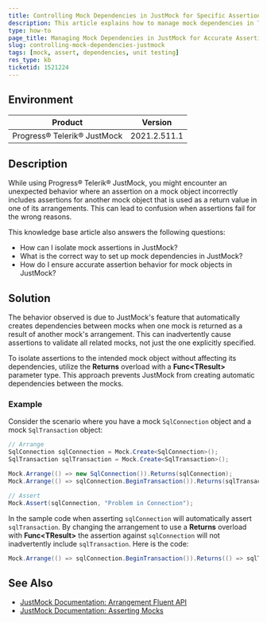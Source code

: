 ```yaml
---
title: Controlling Mock Dependencies in JustMock for Specific Assertion Behavior
description: This article explains how to manage mock dependencies in Telerik JustMock to achieve accurate assertion behaviors in unit tests.
type: how-to
page_title: Managing Mock Dependencies in JustMock for Accurate Assertions
slug: controlling-mock-dependencies-justmock
tags: [mock, assert, dependencies, unit testing]
res_type: kb
ticketid: 1521224
---
```


## Environment

| Product | Version |
| --- | --- |
| Progress® Telerik® JustMock | 2021.2.511.1 |

## Description
While using Progress® Telerik® JustMock, you might encounter an unexpected behavior where an assertion on a mock object incorrectly includes assertions for another mock object that is used as a return value in one of its arrangements. This can lead to confusion when assertions fail for the wrong reasons. 

This knowledge base article also answers the following questions:
- How can I isolate mock assertions in JustMock?
- What is the correct way to set up mock dependencies in JustMock?
- How do I ensure accurate assertion behavior for mock objects in JustMock?

## Solution
The behavior observed is due to JustMock's feature that automatically creates dependencies between mocks when one mock is returned as a result of another mock's arrangement. This can inadvertently cause assertions to validate all related mocks, not just the one explicitly specified. 

To isolate assertions to the intended mock object without affecting its dependencies, utilize the **Returns** overload with a **Func\<TResult\>** parameter type. This approach prevents JustMock from creating automatic dependencies between the mocks.

### Example

Consider the scenario where you have a mock `SqlConnection` object and a mock `SqlTransaction` object:

```csharp
// Arrange
SqlConnection sqlConnection = Mock.Create<SqlConnection>();
SqlTransaction sqlTransaction = Mock.Create<SqlTransaction>();

Mock.Arrange(() => new SqlConnection()).Returns(sqlConnection);
Mock.Arrange(() => sqlConnection.BeginTransaction()).Returns(sqlTransaction);

// Assert
Mock.Assert(sqlConnection, "Problem in Connection"); 
```

In the sample code when asserting `sqlConnection` will automatically assert `sqlTransaction`. By changing the arrangement to use a **Returns** overload with **Func\<TResult\>** the assertion against `sqlConnection` will not inadvertently include `sqlTransaction`. Here is the code:

```csharp
Mock.Arrange(() => sqlConnection.BeginTransaction()).Returns(() => sqlTransaction);
```

## See Also
- [JustMock Documentation: Arrangement Fluent API](https://docs.telerik.com/devtools/justmock/api/Telerik.JustMock.Expectations.FuncExpectation-1.html#Telerik_JustMock_Expectations_FuncExpectation_1_Returns__0_)
- [JustMock Documentation: Asserting Mocks](https://docs.telerik.com/devtools/justmock/basic-usage/asserting)
